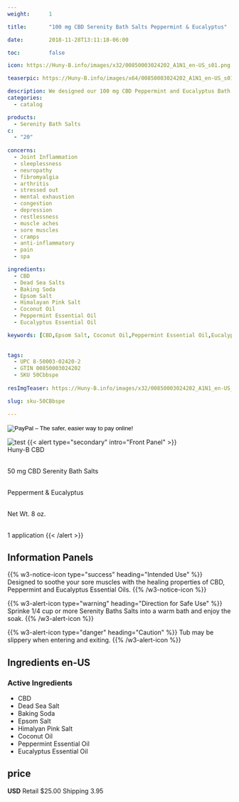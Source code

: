 ```yaml
---
weight:      1

title:       "100 mg CBD Serenity Bath Salts Peppermint & Eucalyptus"

date:        2018-11-28T13:11:18-06:00

toc:         false

icon: https://Huny-B.info/images/x32/00850003024202_A1N1_en-US_s01.png

teaserpic: https://Huny-B.info/images/x64/00850003024202_A1N1_en-US_s01.png

description: We designed our 100 mg CBD Peppermint and Eucalyptus Bath Salts to soothe your sore muscles by taking advantage of the healing properties of CBD, Peppermint and Eucalyptus Essential Oils. Educate Yourself. Learn more now about research regarding active ingredients. 
categories: 
  - catalog

products: 
  - Serenity Bath Salts
c:
  - "20"
  
concerns:
  - Joint Inflammation
  - sleeplessness
  - neuropathy
  - fibromyalgia
  - arthritis
  - stressed out
  - mental exhaustion
  - congestion
  - depression
  - restlessness
  - muscle aches
  - sore muscles
  - cramps
  - anti-inflammatory
  - pain
  - spa 

ingredients:
  - CBD
  - Dead Sea Salts
  - Baking Soda
  - Epsom Salt
  - Himalayan Pink Salt
  - Coconut Oil
  - Peppermint Essential Oil
  - Eucalyptus Essential Oil

keywords: [CBD,Epsom Salt, Coconut Oil,Peppermint Essential Oil,Eucalyptus Essential Oil,Joint Inflammation, sleeplessness,neuropathy,fibromyalgia, arthritis,stressed out,mental exhaustion, congestion,depression, refreshing, restlessness, muscle aches,sore muscles, cramps,anti-inflammatory, pain, spa, relief, bath bomb, aromatherapy, broad spectrum, full spectrum, hemp oil, soak, relaxing, soothe, Himalyan Pink Salt]
  
  
tags: 
  - UPC 8-50003-02420-2
  - GTIN 00850003024202
  - SKU 50Cbbspe
  
resImgTeaser: https://Huny-B.info/images/x32/00850003024202_A1N1_en-US_s01.png

slug: sku-50CBbspe

---
```

<form action="https://www.paypal.com/cgi-bin/webscr" method="post" target="_top">
<input type="hidden" name="cmd" value="_s-xclick">
<input type="hidden" name="hosted_button_id" value="HGVEVHQTU8BE2">
<input type="image" src="https://www.paypalobjects.com/en_US/GB/i/btn/btn_buynowCC_LG.gif" border="0" name="submit" alt="PayPal – The safer, easier way to pay online!">
<img alt="" border="0" src="https://www.paypalobjects.com/en_US/i/scr/pixel.gif" width="1" height="1">
</form>


![test](https://Huny-B.info/images/x600/00850003024202_A1N1_en-US_s01.jpg)
{{< alert type="secondary" intro="Front Panel" >}}
<br />Huny-B CBD

<br />50 mg CBD Serenity Bath Salts 

<br />Pepperment & Eucalyptus

<br />Net Wt. 8 oz.

<br />1 application
{{< /alert >}}
    
## Information Panels
{{% w3-notice-icon type="success" heading="Intended Use" %}}
Designed to soothe your sore muscles with the healing properties of CBD, Peppermint and Eucalyptus Essential Oils.
{{% /w3-notice-icon %}}

{{% w3-alert-icon 
type="warning" 
heading="Direction for Safe Use" %}}
Sprinke 1/4 cup or more Serenity Baths Salts into a warm bath and enjoy the soak.
{{% /w3-alert-icon %}}

{{% w3-alert-icon 
type="danger" 
heading="Caution" %}}
Tub may be slippery when entering and exiting.
{{% /w3-alert-icon %}}
  

## Ingredients en-US 
### Active Ingredients
* CBD
* Dead Sea Salt
* Baking Soda
* Epsom Salt
* Himalyan Pink Salt
* Coconut Oil
* Peppermint Essential Oil
* Eucalyptus Essential Oil



## price

**USD**
Retail $25.00
Shipping 3.95



